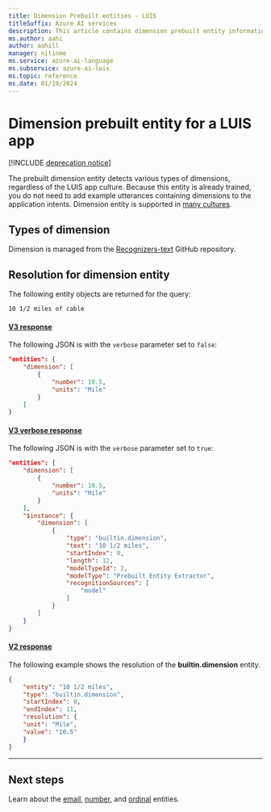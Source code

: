 ```yaml
---
title: Dimension Prebuilt entities - LUIS
titleSuffix: Azure AI services
description: This article contains dimension prebuilt entity information in Language Understanding (LUIS).
ms.author: aahi
author: aahill
manager: nitinme
ms.service: azure-ai-language
ms.subservice: azure-ai-luis
ms.topic: reference
ms.date: 01/19/2024
---
```


# Dimension prebuilt entity for a LUIS app

[!INCLUDE [deprecation notice](./includes/deprecation-notice.md)]

The prebuilt dimension entity detects various types of dimensions, regardless of the LUIS app culture. Because this entity is already trained, you do not need to add example utterances containing dimensions to the application intents. Dimension entity is supported in [many cultures](luis-reference-prebuilt-entities.md).

## Types of dimension

Dimension is managed from the [Recognizers-text](https://github.com/Microsoft/Recognizers-Text/blob/master/Patterns/English/English-NumbersWithUnit.yaml) GitHub repository.

## Resolution for dimension entity

The following entity objects are returned for the query:

`10 1/2 miles of cable`

#### [V3 response](#tab/V3)

The following JSON is with the `verbose` parameter set to `false`:

```json
"entities": {
    "dimension": [
        {
            "number": 10.5,
            "units": "Mile"
        }
    ]
}
```
#### [V3 verbose response](#tab/V3-verbose)
The following JSON is with the `verbose` parameter set to `true`:

```json
"entities": {
    "dimension": [
        {
            "number": 10.5,
            "units": "Mile"
        }
    ],
    "$instance": {
        "dimension": [
            {
                "type": "builtin.dimension",
                "text": "10 1/2 miles",
                "startIndex": 0,
                "length": 12,
                "modelTypeId": 2,
                "modelType": "Prebuilt Entity Extractor",
                "recognitionSources": [
                    "model"
                ]
            }
        ]
    }
}
```

#### [V2 response](#tab/V2)

The following example shows the resolution of the **builtin.dimension** entity.

```json
{
    "entity": "10 1/2 miles",
    "type": "builtin.dimension",
    "startIndex": 0,
    "endIndex": 11,
    "resolution": {
    "unit": "Mile",
    "value": "10.5"
    }
}
```
* * *

## Next steps



Learn about the [email](luis-reference-prebuilt-email.md), [number](luis-reference-prebuilt-number.md), and [ordinal](luis-reference-prebuilt-ordinal.md) entities.
